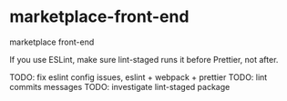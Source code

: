 # marketplace-front-end

marketplace front-end

If you use ESLint, make sure lint-staged runs it before Prettier, not after.

TODO: fix eslint config issues, eslint + webpack + prettier
TODO: lint commits messages
TODO: investigate lint-staged package
